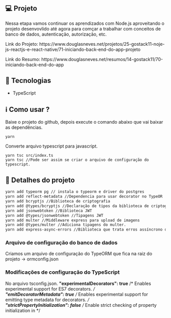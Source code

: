 ## :computer: Projeto
<p>Nessa etapa vamos continuar os aprendizados com Node.js aproveitando o projeto desenvovlido até agora para comçar a trabalhar com conceitos de banco de dados, autenticação, autorização, etc.</p>
<p>Link do Projeto: https://www.douglasneves.net/projetos/25-gostack11-noje-js-reactjs-e-react-native/71-iniciando-back-end-do-app-projeto</p>
<p>Link do Resumo: https://www.douglasneves.net/resumos/14-gostack11/70-iniciando-back-end-do-app</p>

## :rocket: Tecnologias
- TypeScript


## :information_source: Como usar ?
<p>Baixe o projeto do github, depois execute o comando abaixo que vai baixar as dependências.</p>

```
yarn
```

<p>Converte arquivo typescript para javascript.</p>

```
yarn tsc src/index.ts
yarn tsc //Pode ser assim se criar o arquivo de configuração do typescript.
```

## :book: Detalhes do projeto
```bash
yarn add typeorm pg // instala o typeorm e driver do postgres
yarn add reflect-metadata //Dependencia para usar decorator no TypeOR
yarn add bcryptjs //Biblioteca de criptografia
yarn add @types/bcryptjs //Declaração de tipos da biblioteca de criptografia
yarn add jsonwebtoken //Biblioteca JWT
yarn add @types/jsonwebtoken //Tipagens JWT
yarn add multer //Middleware express para upload de imagens
yarn add @types/multer //Adiciona tipagens do multer.
yarn add express-async-errors //Biblioteca que trata erros assíncrono de rotas.
```

### Arquivo de configuração do banco de dados
Criamos um arquivo de configuração do TypeORM que fica na raiz do projeto -> ormconfig.json


### Modificações de configuração do TypeScript
No arquivo tsconfig.json.
**"experimentalDecorators": true**      /* Enables experimental support for ES7 decorators. */ <br/>
**"emitDecoratorMetadata": true**        /* Enables experimental support for emitting type metadata for decorators. */<br/>
**"strictPropertyInitialization": false**  /* Enable strict checking of property initialization in */


